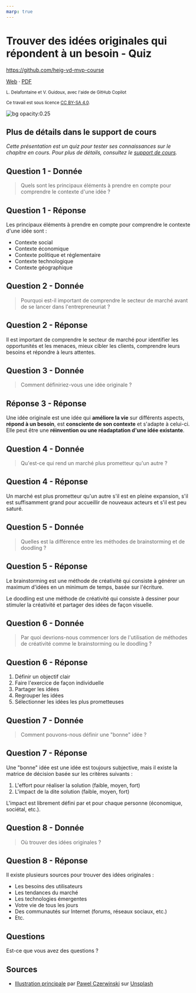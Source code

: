```yaml
---
marp: true
---
```


<!--
theme: gaia
size: 16:9
paginate: true
author: L. Delafontaine et V. Guidoux, avec l'aide de GitHub Copilot
title: HEIG-VD MVP Course - Trouver des idées originales qui répondent à un besoin - Quiz
description: Quiz sur le chapitre Trouver des idées originales qui répondent à un besoin pour le cours MVP à la HEIG-VD, Suisse
url: https://heig-vd-mvp-course.github.io/heig-vd-mvp-course/03-cours-trouver-des-idees-originales-qui-repondent-a-un-besoin/03-quiz/index.html
header: "**Trouver des idées originales qui répondent à un besoin - Quiz**"
footer: "**HEIG-VD** - MVP Course 2024-2025 - CC BY-SA 4.0"
style: |
    :root {
        --color-background: #fff;
        --color-foreground: #333;
        --color-highlight: #f96;
        --color-dimmed: #888;
        --color-headings: #7d8ca3;
    }
    blockquote {
        font-style: italic;
    }
    table {
        width: 100%;
    }
    h1, h2, h3, h4, h5, h6 {
        color: var(--color-headings);
    }
    h2, h3, h4, h5, h6 {
        font-size: 1.5rem;
    }
    h1 a:link, h2 a:link, h3 a:link, h4 a:link, h5 a:link, h6 a:link {
        text-decoration: none;
    }
    section:not(.lead) > p, blockquote {
        text-align: justify;
    }
    section:has(h1) {
        padding: 50px;
    }
    section:has(h1) > header {
        display: none;
    }
    section > header {
        font-size: 50%;
    }
    .two-columns {
        display: grid;
        grid-template-columns: 1fr 1fr;
        gap: 1rem;
    }
headingDivider: 6
-->

# Trouver des idées originales qui répondent à un besoin - Quiz

<!--
_class: lead
_paginate: false
-->

<https://github.com/heig-vd-mvp-course>

[Web][web] · [PDF][pdf]

<small>L. Delafontaine et V. Guidoux, avec l'aide de GitHub Copilot</small>

<small>Ce travail est sous licence [CC BY-SA 4.0][license].</small>

![bg opacity:0.25][illustration-principale]

## Plus de détails dans le support de cours

<!-- _class: lead -->

_Cette présentation est un quiz pour tester ses connaissances sur le chapitre en
cours. Pour plus de détails, consultez le [support de cours][course-material]._

## Question 1 - Donnée

> Quels sont les principaux éléments à prendre en compte pour comprendre le
> contexte d'une idée ?

## Question 1 - Réponse

Les principaux éléments à prendre en compte pour comprendre le contexte d'une
idée sont :

- Contexte social
- Contexte économique
- Contexte politique et réglementaire
- Contexte technologique
- Contexte géographique

## Question 2 - Donnée

> Pourquoi est-il important de comprendre le secteur de marché avant de se
> lancer dans l'entrepreneuriat ?

## Question 2 - Réponse

Il est important de comprendre le secteur de marché pour identifier les
opportunités et les menaces, mieux cibler les clients, comprendre leurs besoins
et répondre à leurs attentes.

## Question 3 - Donnée

> Comment définiriez-vous une idée originale ?

## Réponse 3 - Réponse

Une idée originale est une idée qui **améliore la vie** sur différents aspects,
**répond à un besoin**, est **consciente de son contexte** et s'adapte à
celui-ci. Elle peut être une **réinvention ou une réadaptation d'une idée
existante**.

## Question 4 - Donnée

> Qu'est-ce qui rend un marché plus prometteur qu'un autre ?

## Question 4 - Réponse

Un marché est plus prometteur qu'un autre s'il est en pleine expansion, s'il est
suffisamment grand pour accueillir de nouveaux acteurs et s'il est peu saturé.

## Question 5 - Donnée

> Quelles est la différence entre les méthodes de brainstorming et de doodling ?

## Question 5 - Réponse

Le brainstorming est une méthode de créativité qui consiste à générer un maximum
d'idées en un minimum de temps, basée sur l'écriture.

Le doodling est une méthode de créativité qui consiste à dessiner pour stimuler
la créativité et partager des idées de façon visuelle.

## Question 6 - Donnée

> Par quoi devrions-nous commencer lors de l'utilisation de méthodes de
> créativité comme le brainstorming ou le doodling ?

## Question 6 - Réponse

1. Définir un objectif clair
2. Faire l'exercice de façon individuelle
3. Partager les idées
4. Regrouper les idées
5. Sélectionner les idées les plus prometteuses

## Question 7 - Donnée

> Comment pouvons-nous définir une "bonne" idée ?

## Question 7 - Réponse

Une "bonne" idée est une idée est toujours subjective, mais il existe la matrice
de décision basée sur les critères suivants :

1. L'effort pour réaliser la solution (faible, moyen, fort)
2. L'impact de la dite solution (faible, moyen, fort)

L'impact est librement défini par et pour chaque personne (économique, sociétal,
etc.).

## Question 8 - Donnée

> Où trouver des idées originales ?

## Question 8 - Réponse

Il existe plusieurs sources pour trouver des idées originales :

- Les besoins des utilisateurs
- Les tendances du marché
- Les technologies émergentes
- Votre vie de tous les jours
- Des communautés sur Internet (forums, réseaux sociaux, etc.)
- Etc.

## Questions

<!-- _class: lead -->

Est-ce que vous avez des questions ?

## Sources

- [Illustration principale][illustration-principale] par
  [Pawel Czerwinski](https://unsplash.com/@pawel_czerwinski) sur
  [Unsplash](https://unsplash.com/photos/blue-and-orange-abstract-painting-yn97LNy0bao)

<!-- URLs -->

[web]:
	https://heig-vd-mvp-course.github.io/heig-vd-mvp-course/03-cours-trouver-des-idees-originales-qui-repondent-a-un-besoin/01-presentation/
[pdf]:
	https://heig-vd-mvp-course.github.io/heig-vd-mvp-course/03-cours-trouver-des-idees-originales-qui-repondent-a-un-besoin/01-presentation/03-cours-trouver-des-idees-originales-qui-repondent-a-un-besoin-presentation.pdf
[course-material]:
	https://github.com/heig-vd-mvp-course/heig-vd-mvp-course/blob/main/03-cours-trouver-des-idees-originales-qui-repondent-a-un-besoin/02-support-de-cours/README.md
[license]:
	https://github.com/heig-vd-mvp-course/heig-vd-mvp-course/blob/main/LICENSE.md

<!-- Illustrations -->

[illustration-principale]:
	https://images.unsplash.com/photo-1553949345-eb786bb3f7ba?fit=crop&h=720
